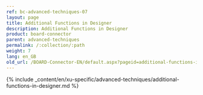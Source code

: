 ```yaml
---
ref: bc-advanced-techniques-07
layout: page
title: Additional Functions in Designer
description: Additional Functions in Designer
product: board-connector
parent: advanced-techniques
permalink: /:collection/:path
weight: 7
lang: en_GB
old_url: /BOARD-Connector-EN/default.aspx?pageid=additional-functions-in-designer
---	
```

{% include _content/en/xu-specific/advanced-techniques/additional-functions-in-designer.md %}
